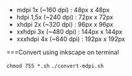 * mdpi 1x (~160 dpi) : 48px x 48px
* hdpi 1,5x (~240 dpi) : 72px x 72px
* xhdpi 2x (~320 dpi) : 96px x 96px
* xxhdpi 3x (~480 dpi) : 144px x 144px
* xxxhdpi 4x (~640 dpi) : 192px x 192px 

===Convert using inkscape on terminal

`chmod 755 *.sh`
`./convert-mdpi.sh`

